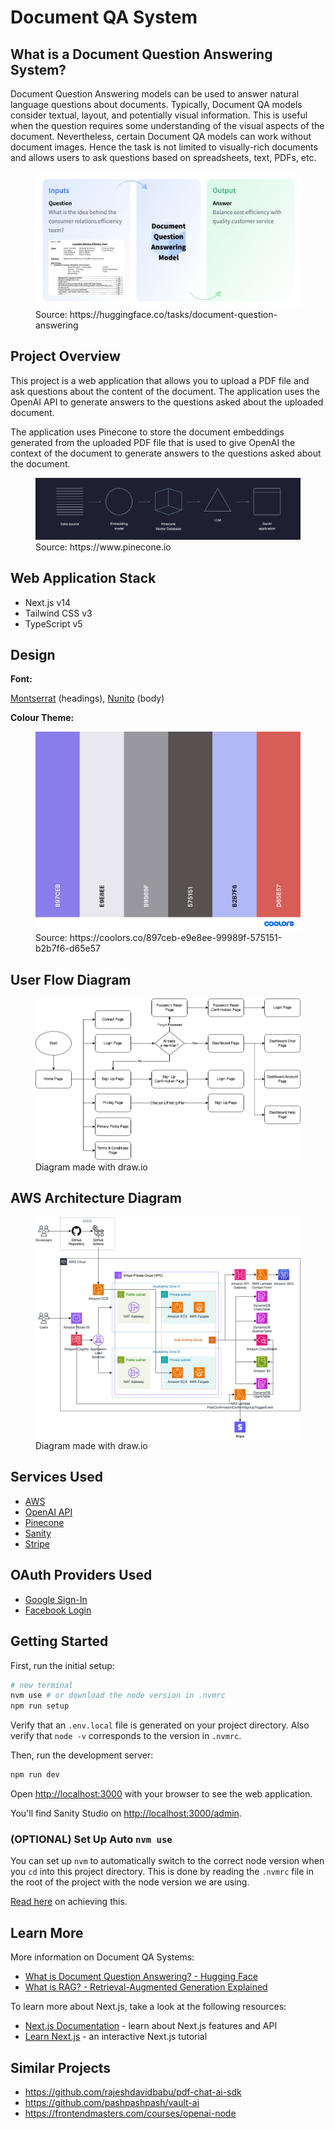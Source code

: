 # Document QA System

## What is a Document Question Answering System?

Document Question Answering models can be used to answer natural language questions about documents. Typically, Document QA models consider textual, layout, and potentially visual information. This is useful when the question requires some understanding of the visual aspects of the document. Nevertheless, certain Document QA models can work without document images. Hence the task is not limited to visually-rich documents and allows users to ask questions based on spreadsheets, text, PDFs, etc.

<figure>
  <img src="./docs/docqa-diagram.png" alt="A visual example of a Document Question Answering System">
  <figcaption>Source: https://huggingface.co/tasks/document-question-answering</figcaption>
</figure>

## Project Overview

This project is a web application that allows you to upload a PDF file and ask questions about the content of the document. The application uses the OpenAI API to generate answers to the questions asked about the uploaded document.

The application uses Pinecone to store the document embeddings generated from the uploaded PDF file that is used to give OpenAI the context of the document to generate answers to the questions asked about the document.

<figure>
  <img src="./docs/pinecone-flowchart.png" alt="Pinecone Vector Database Generate Flowchart">
  <figcaption>Source: https://www.pinecone.io</figcaption>
</figure>

## Web Application Stack

- Next.js v14
- Tailwind CSS v3
- TypeScript v5

## Design

**Font:**

[Montserrat](https://fonts.google.com/specimen/Montserrat) (headings), [Nunito](https://fonts.google.com/specimen/Nunito) (body)

**Colour Theme:**

<figure>
  <img src="./docs/colour-theme.png" alt="Colour Theme">
  <figcaption>Source: https://coolors.co/897ceb-e9e8ee-99989f-575151-b2b7f6-d65e57</figcaption>
</figure>

## User Flow Diagram

<figure>
  <img src="./docs/diagrams/User Flow Diagram.png" alt="User Flow Diagram">
  <figcaption>Diagram made with draw.io</figcaption>
</figure>

## AWS Architecture Diagram

<figure>
  <img src="./docs/diagrams/AWS Architecture.png" alt="AWS Architecture Diagram">
  <figcaption>Diagram made with draw.io</figcaption>
</figure>

## Services Used

- [AWS](https://aws.amazon.com/)
- [OpenAI API](https://platform.openai.com/)
- [Pinecone](https://www.pinecone.io/)
- [Sanity](https://www.sanity.io/)
- [Stripe](https://stripe.com/)

## OAuth Providers Used

- [Google Sign-In](https://developers.google.com/identity/)
- [Facebook Login](https://developers.facebook.com/docs/facebook-login/)

## Getting Started

First, run the initial setup:

```bash
# new terminal
nvm use # or download the node version in .nvmrc
npm run setup
```

Verify that an `.env.local` file is generated on your project directory. Also verify that `node -v` corresponds to the version in `.nvmrc`.

Then, run the development server:

```bash
npm run dev
```

Open [http://localhost:3000](http://localhost:3000) with your browser to see the web application.

You'll find Sanity Studio on [http://localhost:3000/admin](http://localhost:3000/admin).

### (OPTIONAL) Set Up Auto `nvm use`

You can set up `nvm` to automatically switch to the correct node version when you `cd` into this project directory. This is done by reading the `.nvmrc` file in the root of the project with the node version we are using.

[Read here](https://github.com/nvm-sh/nvm?tab=readme-ov-file#calling-nvm-use-automatically-in-a-directory-with-a-nvmrc-file) on achieving this.

## Learn More

More information on Document QA Systems:

- [What is Document Question Answering? - Hugging Face](https://huggingface.co/tasks/document-question-answering)
- [What is RAG? - Retrieval-Augmented Generation Explained](https://aws.amazon.com/what-is/retrieval-augmented-generation)

To learn more about Next.js, take a look at the following resources:

- [Next.js Documentation](https://nextjs.org/docs) - learn about Next.js features and API
- [Learn Next.js](https://nextjs.org/learn) - an interactive Next.js tutorial

## Similar Projects

- https://github.com/rajeshdavidbabu/pdf-chat-ai-sdk
- https://github.com/pashpashpash/vault-ai
- https://frontendmasters.com/courses/openai-node
